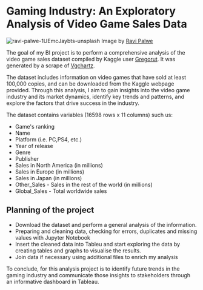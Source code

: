 # Gaming Industry: An Exploratory Analysis of Video Game Sales Data

![ravi-palwe-1UEmcJaybts-unsplash](https://user-images.githubusercontent.com/125832348/232290960-6c1ed070-313e-471b-95d8-703090e253a2.jpg)
Image by [Ravi Palwe](https://unsplash.com/es/fotos/1UEmcJaybts)

The goal of my BI project is to perform a comprehensive analysis of the video game sales dataset compiled by Kaggle user [Gregorut](https://www.kaggle.com/datasets/gregorut/videogamesales). It was generated by a scrape of [Vgchartz](https://www.vgchartz.com).

The dataset includes information on video games that have sold at least 100,000 copies, and can be downloaded from the Kaggle webpage provided. Through this analysis, I aim to gain insights into the video game industry and its market dynamics, identify key trends and patterns, and explore the factors that drive success in the industry.

The dataset contains variables (16598 rows x 11 columns) such us: 

+ Game's ranking
+ Name
+ Platform (i.e. PC,PS4, etc.)
+ Year of release
+ Genre
+ Publisher
+ Sales in North America (in millions)
+ Sales in Europe (in millions)
+ Sales in Japan (in millions)
+ Other_Sales - Sales in the rest of the world (in millions)
+ Global_Sales - Total worldwide sales

## Planning of the project

+ Download the dataset and perform a general analysis of the information.
+ Preparing and cleaning data, checking for errors, duplicates and missing values with Jupyter Notebook
+ Insert the cleaned data into Tableu and start exploring the data by creating tables and graphs to visualise the results.
+ Join data if necessary using additional files to enrich my analysis 

To conclude, for this analysis project is to identify future trends in the gaming industry and communicate those insights to stakeholders through an informative dashboard in Tableau. 
